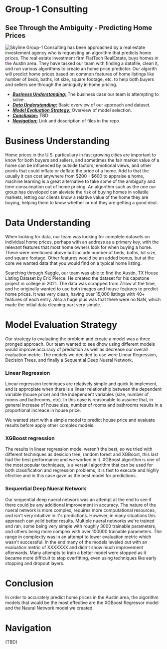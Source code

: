 # Group-1 Consulting 
## See Through the Ambiguity - Predicting Home Prices
![Skyline](AustinSkyline.jpg)
Group-1 Consulting has been approached by a real estate investement agency who is requesting an algorithm that predicts home prices. The real estate investment firm FlatTech RealEstate, buys homes in the Austin area. They have tasked our team with finding a datafile, clean it, and run various algorithms to create an home price predictor. Our algorith will predict home prices based on common features of home listings like number of beds, baths, lot size, square footage, etc. to help both buyers and sellers see through the ambiguity in home pricing.

* [***Business Understanding:***](#business-understanding) The business case our team is attempting to solve.
* [***Data Understanding:***](#data-understanding) Basic overview of our approach and dataset.
* [***Model Evaluation Strategy:***](#model-evaluation-strategy) Overview of model selection.
* [***Conclusion:***](#conclusion) TBD
* [***Navigation:***](#navigation) Link and description of files in the repo.

# Business Understanding
Home prices in the U.S. particullary in fast growing cities are important to know for both buyers and sellers, and sometimes the fair market value of a home can be influenced by outside factors, emotional views, and other points that could inflate or deflate the price of a home. Add to that the usually it can cost anywhere from $200 - $600 to appraise a home, machine learning is a great alternative to take some of the ambiguity and time-consuimption out of home pricing. An algorithm such as the one our group has developed can aleviate the risk of buying homes in voliatile markets, letting our clients know a relative value of the home they are buying, helping them to know whether or not they are getting a good deal. 

# Data Understanding
When looking for data, our team was looking for complete datasets on individual home prices, perhaps with an address as a primary key, with the relevant features that most home owners look for when buying a home. These were mentioned above but include number of beds, baths, lot size, and square footage. Other features would be an added bonus, but at the core we wanted data that you would find on a typical home listing.

Searching through Kaggle, our team was able to find the Austin, TX House Listing Dataset by Eric Pierce. He created the dataset for his capstone project in college in 2021. The data was scrapped from Zillow at the time, and he originally wanted to use both images and house features to predict home prices. It was very clean, having over 15,000 listings with 40+ features of each entry. Also a huge plus was that there were no NaN, which made the initial data cleaning part very simple.

# Model Evaluation Strategy
Our strategy to evaluating the problem and create a model was a three pronged approach. Our team wanted to see dhow using different models would improve accuracy of prediction as well as decrease our overall evaluation metric. The models we decided to use were Linear Regression, Decision Trees, and finally a Sequential Deep Nueral Network. 

### Linear Regression
Linear regression techniques are relatively simple and quick lo implement, and is appropiate when there is a linear relationship between the dependent variable (house price) and the independent variables (size, number of rooms and bathrooms, etc). In this case is reasonable to assume that, in general increase of house size, number of rooms and bathrooms results in a proportional increace in house price. 

We wanted start with a simple model to predict house price and evaluate results before apply other complex models.
### XGBoost regression
The results in linear regression model weren't the best, so we tried with different techniques as desicion tree, random forest and XGBoost, this last had the best performance and we worked in it.
XGBoost algorithm is one of the most popular techniques, is a versatil algorithm that can be used for both classification and regression problems, it is fast to execute and highly efective and in this case gave us the best model for predictions.
### Sequential Deep Nueral Network
Our sequential deep nueral network was an attempt at the end to see if there could be any additional improvement in accuracy. The nature of the nueral network is more complex, requires more computational resources, and isn't very intuitive in it's predictions. However, in many situations this approach can yeild better results. 
Multiple nueral networks we're trained and ran, some being very simple with roughly 3000 trainable parameters, and others being more complex with over 100000 trainable parameters. The range in complexity was in an attempt to lower evaluation metric which wasn't successful. In the end many of the models leveled out with an evaluation metric of XXXXXXX and didn't show much improvement afterwards. Many attempts to train a better model were stopped as it became more difficult to stop overfitting, even using techniques like early stopping and dropout layers.

# Conclusion
In order to accurately predict home prices in the Austin area, the algorithm models that would be the most effective are the XGBoost Regressor model and the Neural Network model we created. 

# Navigation
(TBD)

